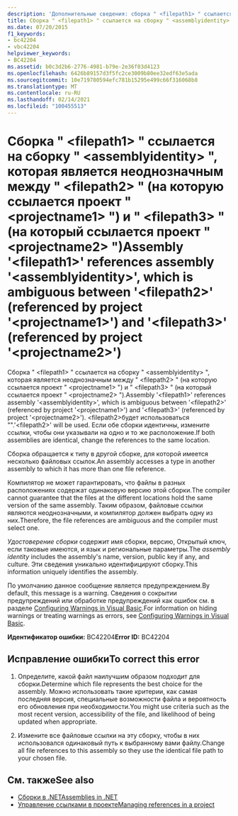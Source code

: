 ```yaml
---
description: 'Дополнительные сведения: сборка " <filepath1> " ссылается на сборку " <assemblyidentity> ", которая является неоднозначным между " <filepath2> " (на которую ссылается проект " <projectname1> ") и " <filepath3> " (на который ссылается проект " <projectname2> ")'
title: Сборка " <filepath1> " ссылается на сборку " <assemblyidentity> ", которая является неоднозначным между " <filepath2> " (на которую ссылается проект " <projectname1> ") и " <filepath3> " (на который ссылается проект " <projectname2> ")
ms.date: 07/20/2015
f1_keywords:
- bc42204
- vbc42204
helpviewer_keywords:
- BC42204
ms.assetid: b0c3d2b6-2776-4981-b79e-2e36f03d4123
ms.openlocfilehash: 6426b89157d3f5fc2ce3009b80ee32edf63e5ada
ms.sourcegitcommit: 10e719780594efc781b15295e499c66f316068b8
ms.translationtype: MT
ms.contentlocale: ru-RU
ms.lasthandoff: 02/14/2021
ms.locfileid: "100455513"
---
```

# <a name="assembly-filepath1-references-assembly-assemblyidentity-which-is-ambiguous-between-filepath2-referenced-by-project-projectname1-and-filepath3-referenced-by-project-projectname2"></a><span data-ttu-id="2013b-103">Сборка " \<filepath1> " ссылается на сборку " \<assemblyidentity> ", которая является неоднозначным между " \<filepath2> " (на которую ссылается проект " \<projectname1> ") и " \<filepath3> " (на который ссылается проект " \<projectname2> ")</span><span class="sxs-lookup"><span data-stu-id="2013b-103">Assembly '\<filepath1>' references assembly '\<assemblyidentity>', which is ambiguous between '\<filepath2>' (referenced by project '\<projectname1>') and '\<filepath3>' (referenced by project '\<projectname2>')</span></span>

<span data-ttu-id="2013b-104">Сборка " \<filepath1> " ссылается на сборку " \<assemblyidentity> ", которая является неоднозначным между " \<filepath2> " (на которую ссылается проект " \<projectname1> ") и " \<filepath3> " (на который ссылается проект " \<projectname2> ").</span><span class="sxs-lookup"><span data-stu-id="2013b-104">Assembly '\<filepath1>' references assembly '\<assemblyidentity>', which is ambiguous between '\<filepath2>' (referenced by project '\<projectname1>') and '\<filepath3>' (referenced by project '\<projectname2>').</span></span> <span data-ttu-id="2013b-105">\<filepath2>будет использоваться "".</span><span class="sxs-lookup"><span data-stu-id="2013b-105">'\<filepath2>' will be used.</span></span> <span data-ttu-id="2013b-106">Если обе сборки идентичны, измените ссылки, чтобы они указывали на одно и то же расположение.</span><span class="sxs-lookup"><span data-stu-id="2013b-106">If both assemblies are identical, change the references to the same location.</span></span>  
  
 <span data-ttu-id="2013b-107">Сборка обращается к типу в другой сборке, для которой имеется несколько файловых ссылок.</span><span class="sxs-lookup"><span data-stu-id="2013b-107">An assembly accesses a type in another assembly to which it has more than one file reference.</span></span>  
  
 <span data-ttu-id="2013b-108">Компилятор не может гарантировать, что файлы в разных расположениях содержат одинаковую версию этой сборки.</span><span class="sxs-lookup"><span data-stu-id="2013b-108">The compiler cannot guarantee that the files at the different locations hold the same version of the same assembly.</span></span> <span data-ttu-id="2013b-109">Таким образом, файловые ссылки являются неоднозначными, и компилятор должен выбрать одну из них.</span><span class="sxs-lookup"><span data-stu-id="2013b-109">Therefore, the file references are ambiguous and the compiler must select one.</span></span>  
  
 <span data-ttu-id="2013b-110">*Удостоверение сборки* содержит имя сборки, версию, Открытый ключ, если таковые имеются, и язык и региональные параметры.</span><span class="sxs-lookup"><span data-stu-id="2013b-110">The *assembly identity* includes the assembly's name, version, public key if any, and culture.</span></span> <span data-ttu-id="2013b-111">Эти сведения уникально идентифицируют сборку.</span><span class="sxs-lookup"><span data-stu-id="2013b-111">This information uniquely identifies the assembly.</span></span>  
  
 <span data-ttu-id="2013b-112">По умолчанию данное сообщение является предупреждением.</span><span class="sxs-lookup"><span data-stu-id="2013b-112">By default, this message is a warning.</span></span> <span data-ttu-id="2013b-113">Сведения о сокрытии предупреждений или обработке предупреждений как ошибок см. в разделе [Configuring Warnings in Visual Basic](/visualstudio/ide/configuring-warnings-in-visual-basic).</span><span class="sxs-lookup"><span data-stu-id="2013b-113">For information on hiding warnings or treating warnings as errors, see [Configuring Warnings in Visual Basic](/visualstudio/ide/configuring-warnings-in-visual-basic).</span></span>  
  
 <span data-ttu-id="2013b-114">**Идентификатор ошибки:** BC42204</span><span class="sxs-lookup"><span data-stu-id="2013b-114">**Error ID:** BC42204</span></span>  
  
## <a name="to-correct-this-error"></a><span data-ttu-id="2013b-115">Исправление ошибки</span><span class="sxs-lookup"><span data-stu-id="2013b-115">To correct this error</span></span>  
  
1. <span data-ttu-id="2013b-116">Определите, какой файл наилучшим образом подходит для сборки.</span><span class="sxs-lookup"><span data-stu-id="2013b-116">Determine which file represents the best choice for the assembly.</span></span> <span data-ttu-id="2013b-117">Можно использовать такие критерии, как самая последняя версия, специальные возможности файла и вероятность его обновления при необходимости.</span><span class="sxs-lookup"><span data-stu-id="2013b-117">You might use criteria such as the most recent version, accessibility of the file, and likelihood of being updated when appropriate.</span></span>  
  
2. <span data-ttu-id="2013b-118">Измените все файловые ссылки на эту сборку, чтобы в них использовался одинаковый путь к выбранному вами файлу.</span><span class="sxs-lookup"><span data-stu-id="2013b-118">Change all file references to this assembly so they use the identical file path to your chosen file.</span></span>  
  
## <a name="see-also"></a><span data-ttu-id="2013b-119">См. также</span><span class="sxs-lookup"><span data-stu-id="2013b-119">See also</span></span>

- [<span data-ttu-id="2013b-120">Сборки в .NET</span><span class="sxs-lookup"><span data-stu-id="2013b-120">Assemblies in .NET</span></span>](../../standard/assembly/index.md)
- [<span data-ttu-id="2013b-121">Управление ссылками в проекте</span><span class="sxs-lookup"><span data-stu-id="2013b-121">Managing references in a project</span></span>](/visualstudio/ide/managing-references-in-a-project)
